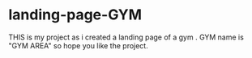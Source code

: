 # landing-page-GYM
THIS is my project as i created a landing page of a gym . GYM name is "GYM AREA" so hope you like the project.
